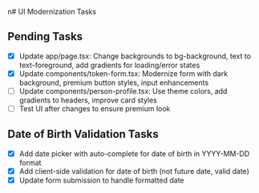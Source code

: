 n# UI Modernization Tasks

## Pending Tasks

- [x] Update app/page.tsx: Change backgrounds to bg-background, text to text-foreground, add gradients for loading/error states
- [x] Update components/token-form.tsx: Modernize form with dark background, premium button styles, input enhancements
- [ ] Update components/person-profile.tsx: Use theme colors, add gradients to headers, improve card styles
- [ ] Test UI after changes to ensure premium look

## Date of Birth Validation Tasks

- [x] Add date picker with auto-complete for date of birth in YYYY-MM-DD format
- [x] Add client-side validation for date of birth (not future date, valid date)
- [x] Update form submission to handle formatted date
